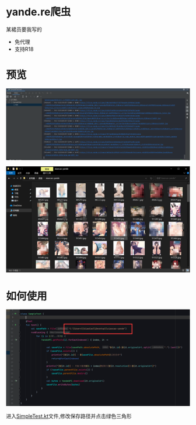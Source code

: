 # yande.re爬虫

某裙员要我写的

+ 免代理
+ 支持R18

# 预览

![img1](./preview/img1.png)

![img2](./preview/img2.png)

# 如何使用

![img3](./preview/img3.png)

进入[SimpleTest.kt](./src/test/kotlin/SampleTest.kt)文件,修改保存路径并点击绿色三角形